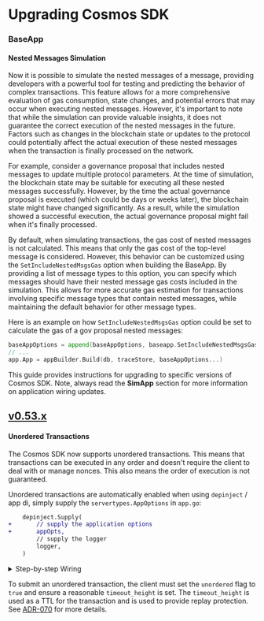 # Upgrading Cosmos SDK

### BaseApp

#### Nested Messages Simulation

Now it is possible to simulate the nested messages of a message, providing developers with a powerful tool for
testing and predicting the behavior of complex transactions. This feature allows for a more comprehensive
evaluation of gas consumption, state changes, and potential errors that may occur when executing nested
messages. However, it's important to note that while the simulation can provide valuable insights, it does not
guarantee the correct execution of the nested messages in the future. Factors such as changes in the
blockchain state or updates to the protocol could potentially affect the actual execution of these nested
messages when the transaction is finally processed on the network.

For example, consider a governance proposal that includes nested messages to update multiple protocol
parameters. At the time of simulation, the blockchain state may be suitable for executing all these nested
messages successfully. However, by the time the actual governance proposal is executed (which could be days or
weeks later), the blockchain state might have changed significantly. As a result, while the simulation showed
a successful execution, the actual governance proposal might fail when it's finally processed.

By default, when simulating transactions, the gas cost of nested messages is not calculated. This means that
only the gas cost of the top-level message is considered. However, this behavior can be customized using the
`SetIncludeNestedMsgsGas` option when building the BaseApp. By providing a list of message types to this option,
you can specify which messages should have their nested message gas costs included in the simulation. This
allows for more accurate gas estimation for transactions involving specific message types that contain nested
messages, while maintaining the default behavior for other message types.

Here is an example on how `SetIncludeNestedMsgsGas` option could be set to calculate the gas of a gov proposal
nested messages:
```go
baseAppOptions = append(baseAppOptions, baseapp.SetIncludeNestedMsgsGas([]sdk.Message{&gov.MsgSubmitProposal{}}))
// ...
app.App = appBuilder.Build(db, traceStore, baseAppOptions...)
```

This guide provides instructions for upgrading to specific versions of Cosmos SDK.
Note, always read the **SimApp** section for more information on application wiring updates.

## [v0.53.x](https://github.com/cosmos/cosmos-sdk/releases/tag/v0.53.0)

#### Unordered Transactions

The Cosmos SDK now supports unordered transactions. This means that transactions
can be executed in any order and doesn't require the client to deal with or manage
nonces. This also means the order of execution is not guaranteed.

Unordered transactions are automatically enabled when using `depinject` / app di, simply supply the `servertypes.AppOptions` in `app.go`:

```diff
	depinject.Supply(
+		// supply the application options
+		appOpts,
		// supply the logger
		logger,
	)
```

<details>
<summary>Step-by-step Wiring </summary>
If you are still using the legacy wiring, you must enable unordered transactions manually:

* Update the `App` constructor to create, load, and save the unordered transaction
  manager.

  ```go
  func NewApp(...) *App {
      // ...

      // create, start, and load the unordered tx manager
      utxDataDir := filepath.Join(cast.ToString(appOpts.Get(flags.FlagHome)), "data")
      app.UnorderedTxManager = unorderedtx.NewManager(utxDataDir)
      app.UnorderedTxManager.Start()

      if err := app.UnorderedTxManager.OnInit(); err != nil {
          panic(fmt.Errorf("failed to initialize unordered tx manager: %w", err))
      }
  }
  ```

* Add the decorator to the existing AnteHandler chain, which should be as early
  as possible.

  ```go
  anteDecorators := []sdk.AnteDecorator{
      ante.NewSetUpContextDecorator(),
      // ...
      ante.NewUnorderedTxDecorator(unorderedtx.DefaultMaxTimeoutDuration, options.TxManager, options.Environment),
      // ...
  }

  return sdk.ChainAnteDecorators(anteDecorators...), nil
  ```

* If the App has a SnapshotManager defined, you must also register the extension
  for the TxManager.

  ```go
  if manager := app.SnapshotManager(); manager != nil {
      err := manager.RegisterExtensions(unorderedtx.NewSnapshotter(app.UnorderedTxManager))
      if err != nil {
          panic(fmt.Errorf("failed to register snapshot extension: %s", err))
      }
  }
  ```

* Create or update the App's `Preblocker()` method to call the unordered tx
  manager's `OnNewBlock()` method.

  ```go
  ...
  app.SetPreblocker(app.PreBlocker)
  ...

  func (app *SimApp) PreBlocker(ctx sdk.Context, req *abci.RequestFinalizeBlock) (*sdk.ResponsePreBlock, error) {
      app.UnorderedTxManager.OnNewBlock(ctx.BlockTime())
      return app.ModuleManager.PreBlock(ctx, req)
  }
  ```

* Create or update the App's `Close()` method to close the unordered tx manager.
  Note, this is critical as it ensures the manager's state is written to file
  such that when the node restarts, it can recover the state to provide replay
  protection.

  ```go
  func (app *App) Close() error {
      // ...

      // close the unordered tx manager
      if e := app.UnorderedTxManager.Close(); e != nil {
          err = errors.Join(err, e)
      }

      return err
  }
  ```

</details>

To submit an unordered transaction, the client must set the `unordered` flag to
`true` and ensure a reasonable `timeout_height` is set. The `timeout_height` is
used as a TTL for the transaction and is used to provide replay protection. See
[ADR-070](https://github.com/cosmos/cosmos-sdk/blob/main/docs/architecture/adr-070-unordered-transactions.md) for more details.

